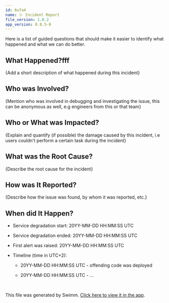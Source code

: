 ```yaml
---
id: 6ufa4
name: 🩺 Incident Report
file_version: 1.0.2
app_version: 0.8.5-0
---
```


Here is a list of guided questions that should make it easier to identify what happened and what we can do better.

## What Happened?fff

{Add a short description of what happened during this incident}

## Who was Involved?

{Mention who was involved in debugging and investigating the issue, this can be anonymous as well, e.g engineers from this or that team}

## Who or What was Impacted?

{Explain and quantify (if possible) the damage caused by this incident, i.e users couldn't perform a certain task during the incident}

## What was the Root Cause?

{Describe the root cause for the incident}

## How was It Reported?

{Describe how the issue was found, by whom it was reported, etc.}

## When did It Happen?

*   Service degradation start: 20YY-MM-DD HH:MM:SS UTC
    
*   Service degradation ended: 20YY-MM-DD HH:MM:SS UTC
    
*   First alert was raised: 20YY-MM-DD HH:MM:SS UTC
    
*   Timeline (time in UTC+2):
    
    *   20YY-MM-DD HH:MM:SS UTC - offending code was deployed
        
    *   20YY-MM-DD HH:MM:SS UTC - ...

<br/>

This file was generated by Swimm. [Click here to view it in the app](https://swimm-web-app.web.app/repos/Z2l0aHViJTNBJTNBdGVzdC1naXRodWItYXBwJTNBJTNBc3dpbW1pbw==/docs/6ufa4).